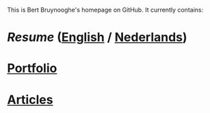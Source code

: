 This is Bert Bruynooghe's homepage on GitHub.
It currently contains:

# *Resume* ([English](./cv/index.html) / [Nederlands](./cv/index-nl.html))

# [Portfolio](./portfolio/index.html)

# [Articles](./blog/index.html)
